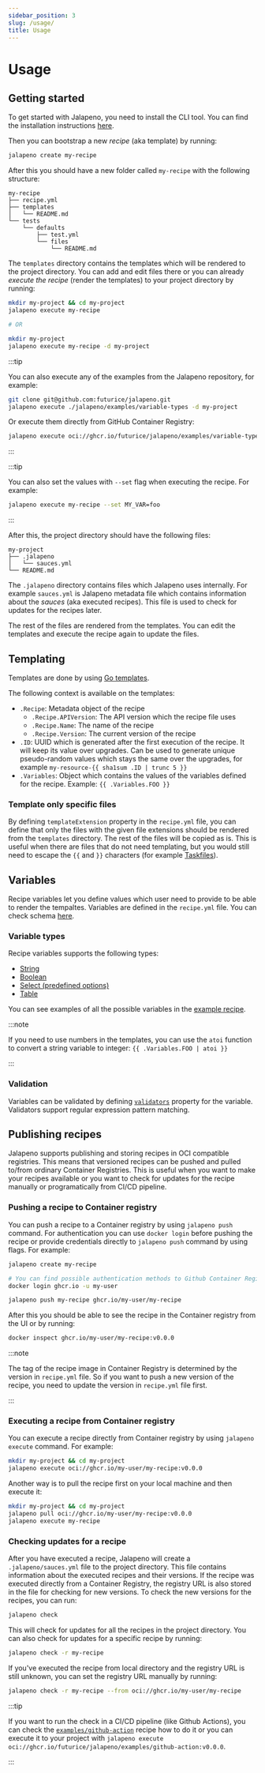 ```yaml
---
sidebar_position: 3
slug: /usage/
title: Usage
---
```


# Usage

## Getting started

To get started with Jalapeno, you need to install the CLI tool. You can find the installation instructions [here](/installation).

Then you can bootstrap a new _recipe_ (aka template) by running:

```bash
jalapeno create my-recipe
```

After this you should have a new folder called `my-recipe` with the following structure:

```
my-recipe
├── recipe.yml
├── templates
│   └── README.md
└── tests
    └── defaults
        ├── test.yml
        └── files
            └── README.md
```

The `templates` directory contains the templates which will be rendered to the project directory. You can add and edit files there or you can already _execute the recipe_ (render the templates) to your project directory by running:

```bash
mkdir my-project && cd my-project
jalapeno execute my-recipe

# OR

mkdir my-project
jalapeno execute my-recipe -d my-project
```

:::tip

You can also execute any of the examples from the Jalapeno repository, for example:

```bash
git clone git@github.com:futurice/jalapeno.git
jalapeno execute ./jalapeno/examples/variable-types -d my-project
```

Or execute them directly from GitHub Container Registry:

```bash
jalapeno execute oci://ghcr.io/futurice/jalapeno/examples/variable-types:v0.0.0 -d my-project
```

:::

:::tip

You can also set the values with `--set` flag when executing the recipe. For example:

```bash
jalapeno execute my-recipe --set MY_VAR=foo
```

:::

After this, the project directory should have the following files:

```
my-project
├── .jalapeno
│   └── sauces.yml
└── README.md
```

The `.jalapeno` directory contains files which Jalapeno uses internally. For example `sauces.yml` is Jalapeno metadata file which contains information about the _sauces_ (aka executed recipes). This file is used to check for updates for the recipes later.

The rest of the files are rendered from the templates. You can edit the templates and execute the recipe again to update the files.

## Templating

Templates are done by using [Go templates](https://pkg.go.dev/text/template).

The following context is available on the templates:

- `.Recipe`: Metadata object of the recipe
  - `.Recipe.APIVersion`: The API version which the recipe file uses
  - `.Recipe.Name`: The name of the recipe
  - `.Recipe.Version`: The current version of the recipe
- `.ID`: UUID which is generated after the first execution of the recipe. It will keep its value over upgrades. Can be used to generate unique pseudo-random values which stays the same over the upgrades, for example `my-resource-{{ sha1sum .ID | trunc 5 }}`
- `.Variables`: Object which contains the values of the variables defined for the recipe. Example: `{{ .Variables.FOO }}`

### Template only specific files

By defining `templateExtension` property in the `recipe.yml` file, you can define that only the files with the given file extensions should be rendered from the `templates` directory. The rest of the files will be copied as is. This is useful when there are files that do not need templating, but you would still need to escape the `{{` and `}}` characters (for example [Taskfiles](https://taskfile.dev/usage/)).

## Variables

Recipe variables let you define values which user need to provide to be able to render the tempaltes. Variables are defined in the `recipe.yml` file. You can check schema [here](/api#variable).

### Variable types

Recipe variables supports the following types:

- [String](https://github.com/futurice/jalapeno/blob/main/examples/variable-types/recipe.yml#L9-L11)
- [Boolean](https://github.com/futurice/jalapeno/blob/main/examples/variable-types/recipe.yml#L13-L15)
- [Select (predefined options)](https://github.com/futurice/jalapeno/blob/main/examples/variable-types/recipe.yml#L20-L22)
- [Table](https://github.com/futurice/jalapeno/blob/main/examples/variable-types/recipe.yml#L29-L38)

You can see examples of all the possible variables in the [example recipe](https://github.com/futurice/jalapeno/blob/main/examples/variable-types/recipe.yml).

:::note

If you need to use numbers in the templates, you can use the `atoi` function to convert a string variable to integer: `{{ .Variables.FOO | atoi }}`

:::

### Validation

Variables can be validated by defining [`validators`](/api#variable) property for the variable. Validators support regular expression pattern matching.

## Publishing recipes

Jalapeno supports publishing and storing recipes in OCI compatible registries. This means that versioned recipes can be pushed and pulled to/from ordinary Container Registries. This is useful when you want to make your recipes available or you want to check for updates for the recipe manually or programatically from CI/CD pipeline.

### Pushing a recipe to Container registry

You can push a recipe to a Container registry by using `jalapeno push` command. For authentication you can use `docker login` before pushing the recipe or provide credentials directly to `jalapeno push` command by using flags. For example:

```bash
jalapeno create my-recipe

# You can find possible authentication methods to Github Container Registry at https://docs.github.com/en/packages/working-with-a-github-packages-registry/working-with-the-container-registry#authenticating-to-the-container-registry
docker login ghcr.io -u my-user

jalapeno push my-recipe ghcr.io/my-user/my-recipe
```

After this you should be able to see the recipe in the Container registry from the UI or by running:

```bash
docker inspect ghcr.io/my-user/my-recipe:v0.0.0
```

:::note

The tag of the recipe image in Container Registry is determined by the version in `recipe.yml` file. So if you want to push a new version of the recipe, you need to update the version in `recipe.yml` file first.

:::

### Executing a recipe from Container registry

You can execute a recipe directly from Container registry by using `jalapeno execute` command. For example:

```bash
mkdir my-project && cd my-project
jalapeno execute oci://ghcr.io/my-user/my-recipe:v0.0.0
```

Another way is to pull the recipe first on your local machine and then execute it:

```bash
mkdir my-project && cd my-project
jalapeno pull oci://ghcr.io/my-user/my-recipe:v0.0.0
jalapeno execute my-recipe
```

### Checking updates for a recipe

After you have executed a recipe, Jalapeno will create a `.jalapeno/sauces.yml` file to the project directory. This file contains information about the executed recipes and their versions. If the recipe was executed directly from a Container Registry, the registry URL is also stored in the file for checking for new versions. To check the new versions for the recipes, you can run:

```bash
jalapeno check
```

This will check for updates for all the recipes in the project directory. You can also check for updates for a specific recipe by running:

```bash
jalapeno check -r my-recipe
```

If you've executed the recipe from local directory and the registry URL is still unknown, you can set the registry URL manually by running:

```bash
jalapeno check -r my-recipe --from oci://ghcr.io/my-user/my-recipe
```

:::tip

If you want to run the check in a CI/CD pipeline (like Github Actions), you can check the [`examples/github-action`](https://github.com/futurice/jalapeno/tree/main/examples/github-action) recipe how to do it or you can execute it to your project with `jalapeno execute oci://ghcr.io/futurice/jalapeno/examples/github-action:v0.0.0`.

:::
